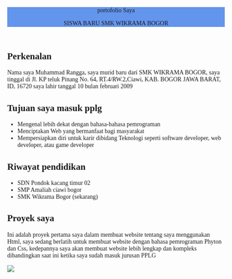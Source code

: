 <!DOCTYPE html>
<html lang="en">
<head>
  <meta charset="UTF-8">
  <meta name="viewport" content="width=device-width, initial-scale=1.0">
  <title>portofolio Rangga</title>

</head>
<body style="font-family: 'Times New Roman', Times, serif;"
  </body>
  <header style="background-color: cornflowerblue;"
  <h1>portofolio Saya</h1>
  <p>SISWA BARU SMK WIKRAMA BOGOR</p>
  </header>
  <section>
     <h2>Perkenalan</h2>
     <p>Nama saya Muhammad Rangga, saya murid baru dari SMK WIKRAMA BOGOR, saya tinggal di Jl. KP teluk Pinang No. 64, RT.4/RW.2,Ciawi, KAB. BOGOR JAWA BARAT, ID, 16720
        saya lahir tanggal 10 bulan februari 2009
     </p>
     </section>
     <section>
         <h2>Tujuan saya masuk pplg</h2>
         <ul>
          <li>Mengenal lebih dekat dengan bahasa-bahasa pemrograman</li>
          <li>Menciptakan Web yang bermanfaat bagi masyarakat</li>
          <li>Mempersiapkan diri untuk karir dibidang Teknologi seperti software developer, web developer, atau game developer</li>
         </ul>
     </section>
     <section><h2>Riwayat pendidikan</h2>
        <ul>
             <li>SDN Pondok kacang timur 02</li>
             <li>SMP Amaliah ciawi bogor</li>
             <li>SMK Wikrama Bogor (sekarang)</li>
        </ul>
        </section>
        <section>
          <h2>Proyek saya</h2>
          <p>Ini adalah proyek pertama saya dalam membuat website tentang saya menggunakan Html, saya sedang berlatih untuk membuat website dengan bahasa pemrograman Phyton dan Css, kedepannya saya akan membuat website lebih lengkap dan kompleks dibandingkan saat ini ketika saya sudah masuk jurusan PPLG</p>
          <img src="https://i.pinimg.com/736x/9a/9d/ed/9a9ded77242c805b2ff1ba961ab3739b.jpg" align="center">
